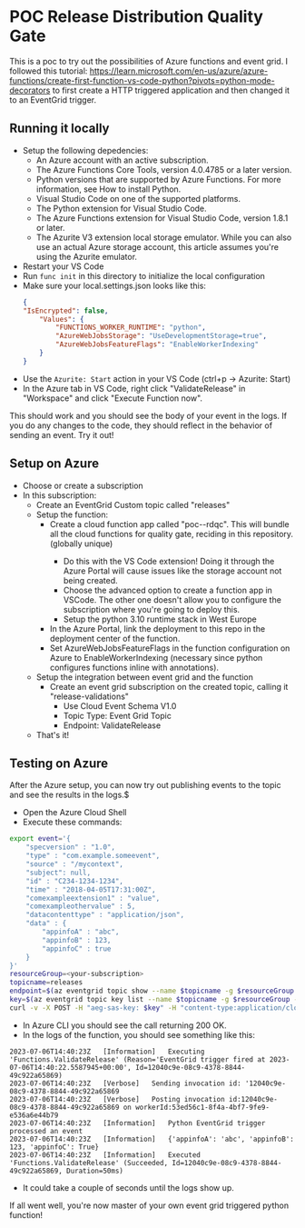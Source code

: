 # POC Release Distribution Quality Gate
This is a poc to try out the possibilities of Azure functions and event grid. I followed this tutorial: https://learn.microsoft.com/en-us/azure/azure-functions/create-first-function-vs-code-python?pivots=python-mode-decorators to first create a HTTP triggered application and then changed it to an EventGrid trigger.

## Running it locally

* Setup the following depedencies:
    * An Azure account with an active subscription.
    * The Azure Functions Core Tools, version 4.0.4785 or a later version.
    * Python versions that are supported by Azure Functions. For more information, see How to install Python.
    * Visual Studio Code on one of the supported platforms.
    * The Python extension for Visual Studio Code.
    * The Azure Functions extension for Visual Studio Code, version 1.8.1 or later.
    * The Azurite V3 extension local storage emulator. While you can also use an actual Azure storage account, this article assumes you're using the Azurite emulator.
* Restart your VS Code
* Run `func init` in this directory to initialize the local configuration
* Make sure your local.settings.json looks like this:
    ```json
    {
    "IsEncrypted": false,
        "Values": {
            "FUNCTIONS_WORKER_RUNTIME": "python",
            "AzureWebJobsStorage": "UseDevelopmentStorage=true",
            "AzureWebJobsFeatureFlags": "EnableWorkerIndexing"
        }
    }
    ```
* Use the `Azurite: Start` action in your VS Code (ctrl+p -> Azurite: Start)
* In the Azure tab in VS Code, right click "ValidateRelease" in "Workspace" and click "Execute Function now".

This should work and you should see the body of your event in the logs. If you do any changes to the code, they should reflect in the behavior of sending an event. Try it out!

## Setup on Azure

* Choose or create a subscription
* In this subscription:
    * Create an EventGrid Custom topic called "releases"
    * Setup the function:
        * Create a cloud function app called "poc-<your-name>-rdqc". This will bundle all the cloud functions for quality gate, reciding in this repository. (globally unique)
            * Do this with the VS Code extension! Doing it through the Azure Portal will cause issues like the storage account not being created.
            * Choose the advanced option to create a function app in VSCode. The other one doesn't allow you to configure the subscription where you're going to deploy this.
            * Setup the python 3.10 runtime stack in West Europe
        * In the Azure Portal, link the deployment to this repo in the deployment center of the function.
        * Set AzureWebJobsFeatureFlags in the function configuration on Azure to EnableWorkerIndexing (necessary since python configures functions inline with annotations).
    * Setup the integration between event grid and the function
        * Create an event grid subscription on the created topic, calling it "release-validations"
            * Use Cloud Event Schema V1.0
            * Topic Type: Event Grid Topic
            * Endpoint: ValidateRelease
    * That's it!

## Testing on Azure
After the Azure setup, you can now try out publishing events to the topic and see the results in the logs.$

* Open the Azure Cloud Shell
* Execute these commands:
```bash
export event='{
    "specversion" : "1.0",
    "type" : "com.example.someevent",
    "source" : "/mycontext",
    "subject": null,
    "id" : "C234-1234-1234",
    "time" : "2018-04-05T17:31:00Z",
    "comexampleextension1" : "value",
    "comexampleothervalue" : 5,
    "datacontenttype" : "application/json",
    "data" : {
        "appinfoA" : "abc",
        "appinfoB" : 123,
        "appinfoC" : true
    }
}'
resourceGroup=<your-subscription>
topicname=releases
endpoint=$(az eventgrid topic show --name $topicname -g $resourceGroup --query "endpoint" --output tsv)
key=$(az eventgrid topic key list --name $topicname -g $resourceGroup --query "key1" --output tsv)
curl -v -X POST -H "aeg-sas-key: $key" -H "content-type:application/cloudevents+json" -d "$event" $endpoint
```
* In Azure CLI you should see the call returning 200 OK.
* In the logs of the function, you should see something like this:
```
2023-07-06T14:40:23Z   [Information]   Executing 'Functions.ValidateRelease' (Reason='EventGrid trigger fired at 2023-07-06T14:40:22.5587945+00:00', Id=12040c9e-08c9-4378-8844-49c922a65869)
2023-07-06T14:40:23Z   [Verbose]   Sending invocation id: '12040c9e-08c9-4378-8844-49c922a65869
2023-07-06T14:40:23Z   [Verbose]   Posting invocation id:12040c9e-08c9-4378-8844-49c922a65869 on workerId:53ed56c1-8f4a-4bf7-9fe9-e536a6e44b79
2023-07-06T14:40:23Z   [Information]   Python EventGrid trigger processed an event
2023-07-06T14:40:23Z   [Information]   {'appinfoA': 'abc', 'appinfoB': 123, 'appinfoC': True}
2023-07-06T14:40:23Z   [Information]   Executed 'Functions.ValidateRelease' (Succeeded, Id=12040c9e-08c9-4378-8844-49c922a65869, Duration=50ms)
```
* It could take a couple of seconds until the logs show up.

If all went well, you're now master of your own event grid triggered python function!
